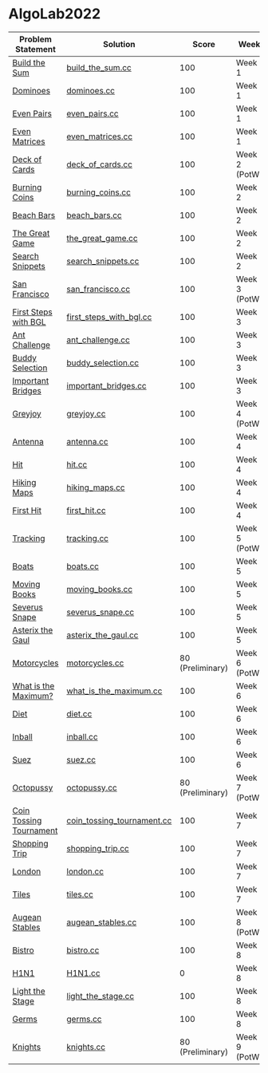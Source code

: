 # AlgoLab2022

| Problem Statement                                                        | Solution                                                            | Score            | Week          | Topics |
| ------------------------------------------------------------------------ | ------------------------------------------------------------------- | ---------------- | ------------- | ------ |
| [Build the Sum](statements/week01/build_the_sum.pdf)                     | [build_the_sum.cc](src/week01/build_the_sum.cc)                     | 100              | Week 1        | --     |
| [Dominoes](statements/week01/dominoes.pdf)                               | [dominoes.cc](src/week01/dominoes.cc)                               | 100              | Week 1        | --     |
| [Even Pairs](statements/week01/even_pairs.pdf)                           | [even_pairs.cc](src/week01/even_pairs.cc)                           | 100              | Week 1        | --     |
| [Even Matrices](statements/week01/even_matrices.pdf)                     | [even_matrices.cc](src/week01/even_matrices.cc)                     | 100              | Week 1        | --     |
| [Deck of Cards](statements/week02/deck_of_cards.pdf)                     | [deck_of_cards.cc](src/week02/deck_of_cards.cc)                     | 100              | Week 2 (PotW) | --     |
| [Burning Coins](statements/week02/burning_coins.pdf)                     | [burning_coins.cc](src/week02/burning_coins.cc)                     | 100              | Week 2        | --     |
| [Beach Bars](statements/week02/beach_bars.pdf)                           | [beach_bars.cc](src/week02/beach_bars.cc)                           | 100              | Week 2        | --     |
| [The Great Game](statements/week02/the_great_game.pdf)                   | [the_great_game.cc](src/week02/the_great_game.cc)                   | 100              | Week 2        | --     |
| [Search Snippets](statements/week02/search_snippets.pdf)                 | [search_snippets.cc](src/week02/search_snippets.cc)                 | 100              | Week 2        | --     |
| [San Francisco](statements/week03/san_francisco.pdf)                     | [san_francisco.cc](src/week03/san_francisco.cc)                     | 100              | Week 3 (PotW) | --     |
| [First Steps with BGL](statements/week03/first_steps_with_bgl.pdf)       | [first_steps_with_bgl.cc](src/week03/first_steps_with_bgl.cc)       | 100              | Week 3        | --     |
| [Ant Challenge](statements/week03/ant_challenge.pdf)                     | [ant_challenge.cc](src/week03/ant_challenge.cc)                     | 100              | Week 3        | --     |
| [Buddy Selection](statements/week03/buddy_selection.pdf)                 | [buddy_selection.cc](src/week03/buddy_selection.cc)                 | 100              | Week 3        | --     |
| [Important Bridges](statements/week03/important_bridges.pdf)             | [important_bridges.cc](src/week03/important_bridges.cc)             | 100              | Week 3        | --     |
| [Greyjoy](statements/week04/greyjoy.pdf)                                 | [greyjoy.cc](src/week04/greyjoy.cc)                                 | 100              | Week 4 (PotW) | --     |
| [Antenna](statements/week04/antenna.pdf)                                 | [antenna.cc](src/week04/antenna.cc)                                 | 100              | Week 4        | --     |
| [Hit](statements/week04/hit.pdf)                                         | [hit.cc](src/week04/hit.cc)                                         | 100              | Week 4        | --     |
| [Hiking Maps](statements/week04/antenna.pdf)                             | [hiking_maps.cc](src/week04/hiking_maps.cc)                         | 100              | Week 4        | --     |
| [First Hit](statements/week04/first_hit.pdf)                             | [first_hit.cc](src/week04/first_hit.cc)                             | 100              | Week 4        | --     |
| [Tracking](statements/week05/tracking.pdf)                               | [tracking.cc](src/week05/tracking.cc)                               | 100              | Week 5 (PotW) | --     |
| [Boats](statements/week05/boats.pdf)                                     | [boats.cc](src/week05/boats.cc)                                     | 100              | Week 5        | --     |
| [Moving Books](statements/week05/moving_books.pdf)                       | [moving_books.cc](src/week05/moving_books.cc)                       | 100              | Week 5        | --     |
| [Severus Snape](statements/week05/severus_snape.pdf)                     | [severus_snape.cc](src/week05/severus_snape.cc)                     | 100              | Week 5        | --     |
| [Asterix the Gaul](statements/week05/asterix_the_gaul.pdf)               | [asterix_the_gaul.cc](src/week05/asterix_the_gaul.cc)               | 100              | Week 5        | --     |
| [Motorcycles](statements/week06/motorcycles.pdf)                         | [motorcycles.cc](src/week06/motorcycles.cc)                         | 80 (Preliminary) | Week 6 (PotW) | --     |
| [What is the Maximum?](statements/week06/what_is_the_maximum.pdf)        | [what_is_the_maximum.cc](src/week06/what_is_the_maximum.cc)         | 100              | Week 6        | --     |
| [Diet](statements/week06/diet.pdf)                                       | [diet.cc](src/week06/diet.cc)                                       | 100              | Week 6        | --     |
| [Inball](statements/week06/inball.pdf)                                   | [inball.cc](src/week06/inball.cc)                                   | 100              | Week 6        | --     |
| [Suez](statements/week06/suez.pdf)                                       | [suez.cc](src/week06/suez.cc)                                       | 100              | Week 6        | --     |
| [Octopussy](statements/week07/octopussy.pdf)                             | [octopussy.cc](src/week07/octopussy.cc)                             | 80 (Preliminary) | Week 7 (PotW) | --     |
| [Coin Tossing Tournament](statements/week07/coin_tossing_tournament.pdf) | [coin_tossing_tournament.cc](src/week07/coin_tossing_tournament.cc) | 100              | Week 7        | --     |
| [Shopping Trip](statements/week07/shopping_trip.pdf)                     | [shopping_trip.cc](src/week07/shopping_trip.cc)                     | 100              | Week 7        | --     |
| [London](statements/week07/london.pdf)                                   | [london.cc](src/week07/london.cc)                                   | 100              | Week 7        | --     |
| [Tiles](statements/week07/tiles.pdf)                                     | [tiles.cc](src/week07/tiles.cc)                                     | 100              | Week 7        | --     |
| [Augean Stables](statements/week08/augean_stables.pdf)                   | [augean_stables.cc](src/week08/augean_stables.cc)                   | 100              | Week 8 (PotW) | --     |
| [Bistro](statements/week08/bistro.pdf)                                   | [bistro.cc](src/week08/bistro.cc)                                   | 100              | Week 8        | --     |
| [H1N1](statements/week08/H1N1.pdf)                                       | [H1N1.cc](src/week08/H1N1.cc)                                       | 0                | Week 8        | --     |
| [Light the Stage](statements/week08/light_the_stage.pdf)                 | [light_the_stage.cc](src/week08/light_the_stage.cc)                 | 100              | Week 8        | --     |
| [Germs](statements/week08/germs.pdf)                                     | [germs.cc](src/week08/germs.cc)                                     | 100              | Week 8        | --     |
| [Knights](statements/week09/knights.pdf)                                 | [knights.cc](src/week09/knights.cc)                                 | 80 (Preliminary) | Week 9 (PotW) | --     |
